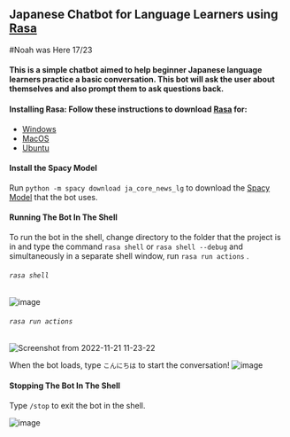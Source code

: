 ## Japanese Chatbot for Language Learners using [Rasa](https://rasa.com/)
#Noah was Here 17/23
#### This is a simple chatbot aimed to help beginner Japanese language learners practice a basic conversation. This bot will ask the user about themselves and also prompt them to ask questions back.

#### Installing Rasa: Follow these instructions to download [Rasa](https://rasa.com/) for:
* [Windows](https://learning.rasa.com/installation/)
* [MacOS](https://learning.rasa.com/installation/mac/)
* [Ubuntu](https://learning.rasa.com/installation/ubuntu/)

#### Install the Spacy Model
Run `python -m spacy download ja_core_news_lg` to download the [Spacy Model](https://spacy.io/models/ja#ja_core_news_lg) that the bot uses.

#### Running The Bot In The Shell
To run the bot in the shell, change directory to the folder that the project is in and type the command `rasa shell` or `rasa shell --debug` and simultaneously in a separate shell window, run `rasa run actions` .
###### `rasa shell`
![image](https://user-images.githubusercontent.com/76408777/203106974-c793804d-16c6-4885-85c7-6ebce5b9918d.png)

###### `rasa run actions`
![Screenshot from 2022-11-21 11-23-22](https://user-images.githubusercontent.com/76408777/203106452-e9c4b030-0823-4756-93b3-5228e968614f.png)

When the bot loads, type `こんにちは` to start the conversation!
![image](https://user-images.githubusercontent.com/76408777/203107584-bbffe89b-5f56-445b-93ce-63207129589a.png)

#### Stopping The Bot In The Shell
Type `/stop` to exit the bot in the shell.

![image](https://user-images.githubusercontent.com/76408777/203108052-0e62ac4b-940b-4fea-8912-a23af19e6367.png)
